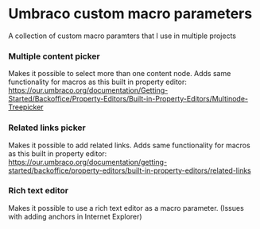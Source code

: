 # Umbraco custom macro parameters

A collection of custom macro paramters that I use in multiple projects

### Multiple content picker
Makes it possible to select more than one content node. Adds same functionality for macros as this built in property editor: https://our.umbraco.org/documentation/Getting-Started/Backoffice/Property-Editors/Built-in-Property-Editors/Multinode-Treepicker

### Related links picker 
Makes it possible to add related links. Adds same functionality for macros as this built in property editor: https://our.umbraco.org/documentation/getting-started/backoffice/property-editors/built-in-property-editors/related-links

### Rich text editor 
Makes it possible to use a rich text editor as a macro parameter. (Issues with adding anchors in Internet Explorer)
